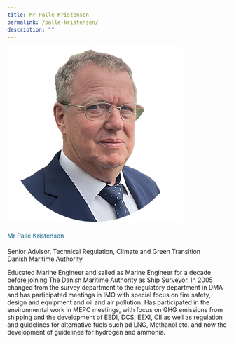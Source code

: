 ```yaml
---
title: Mr Palle Kristensen
permalink: /palle-kristensen/
description: ""
---
```

<div class="row">
<div class="col is-3">
<img src="/images/Speakers_23/Session1p1/palle kristensen.png">
</div>
<div class="col is-9 speaker-details">
<h4>Mr Palle Kristensen </h4>
<p>Senior Advisor, Technical Regulation, Climate and Green Transition <br>Danish Maritime Authority <br>
</p>
<p>Educated Marine Engineer and sailed as Marine Engineer for a decade before joining The Danish Maritime Authority as Ship Surveyor. In 2005 changed from the survey department to the regulatory department in DMA and has participated meetings in IMO with special focus on fire safety, design and equipment and oil and air pollution. Has participated in the environmental work in MEPC meetings, with focus on GHG emissions from shipping and the development of EEDI, DCS, EEXI, CII as well as regulation and guidelines for alternative fuels such ad LNG, Methanol etc. and now the development of guidelines for hydrogen and ammonia.</p>
</div>
</div>
		
		
		
		
		
<style type="text/css"> 
    .is-left{
      text-align: left;
    }
    h4{
      font-weight: 500; 
      color: #337B9A !important;
    }
     .speaker-details p { text-align: justified; }
  </style>
